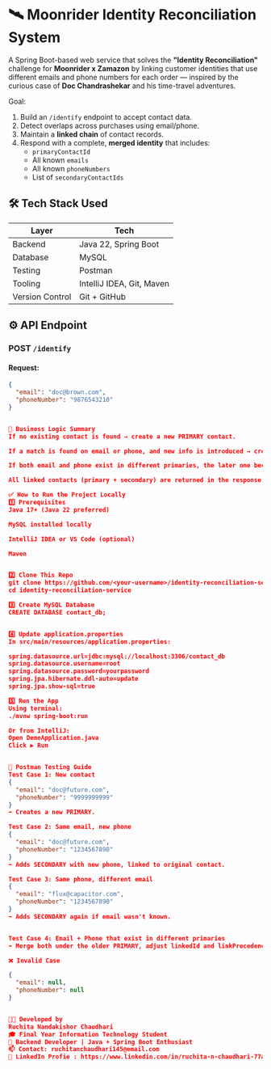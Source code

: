 # 🛰️ Moonrider Identity Reconciliation System
A Spring Boot-based web service that solves the **"Identity Reconciliation"** challenge for **Moonrider x Zamazon** by linking customer identities that use different emails and phone numbers for each order — inspired by the curious case of **Doc Chandrashekar** and his time-travel adventures.

Goal:
1. Build an `/identify` endpoint to accept contact data.
2. Detect overlaps across purchases using email/phone.
3. Maintain a **linked chain** of contact records.
4. Respond with a complete, **merged identity** that includes:
    - `primaryContactId`
    - All known `emails`
    - All known `phoneNumbers`
    - List of `secondaryContactIds`

## 🛠️ Tech Stack Used

| Layer     | Tech                        |
|-----------|-----------------------------|
| Backend   | Java 22, Spring Boot        |
| Database  | MySQL                       |
| Testing   | Postman                     |
| Tooling   | IntelliJ IDEA, Git, Maven   |
| Version Control | Git + GitHub          |


## ⚙️ API Endpoint

### POST `/identify`

#### Request:
```json
{
  "email": "doc@brown.com",
  "phoneNumber": "9876543210"
}


📌 Business Logic Summary
If no existing contact is found → create a new PRIMARY contact.

If a match is found on email or phone, and new info is introduced → create a SECONDARY contact linked to the oldest PRIMARY.

If both email and phone exist in different primaries, the later one becomes a SECONDARY and links to the older one — consolidation happens.

All linked contacts (primary + secondary) are returned in the response.

✅ How to Run the Project Locally
1️⃣ Prerequisites
Java 17+ (Java 22 preferred)

MySQL installed locally

IntelliJ IDEA or VS Code (optional)

Maven


2️⃣ Clone This Repo
git clone https://github.com/<your-username>/identity-reconciliation-service.git
cd identity-reconciliation-service

3️⃣ Create MySQL Database
CREATE DATABASE contact_db;


4️⃣ Update application.properties
In src/main/resources/application.properties:

spring.datasource.url=jdbc:mysql://localhost:3306/contact_db
spring.datasource.username=root
spring.datasource.password=yourpassword
spring.jpa.hibernate.ddl-auto=update
spring.jpa.show-sql=true

5️⃣ Run the App
Using terminal:
./mvnw spring-boot:run

Or from IntelliJ:
Open DemoApplication.java
Click ▶️ Run


🧪 Postman Testing Guide
Test Case 1: New contact
{
  "email": "doc@future.com",
  "phoneNumber": "9999999999"
}
➡️ Creates a new PRIMARY.

Test Case 2: Same email, new phone
{
  "email": "doc@future.com",
  "phoneNumber": "1234567890"
}
➡️ Adds SECONDARY with new phone, linked to original contact.

Test Case 3: Same phone, different email
{
  "email": "flux@capacitor.com",
  "phoneNumber": "1234567890"
}
➡️ Adds SECONDARY again if email wasn't known.


Test Case 4: Email + Phone that exist in different primaries
➡️ Merge both under the older PRIMARY, adjust linkedId and linkPrecedence.

❌ Invalid Case

{
  "email": null,
  "phoneNumber": null
}


👩‍💻 Developed by
Ruchita Nandakishor Chaudhari
🎓 Final Year Information Technology Student
🚀 Backend Developer | Java + Spring Boot Enthusiast
📫 Contact: ruchitanchaudhari145@email.com
🔗 LinkedIn Profie : https://www.linkedin.com/in/ruchita-n-chaudhari-77a931253/
